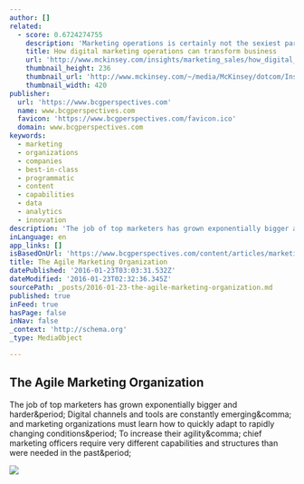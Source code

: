 ```yaml
---
author: []
related:
  - score: 0.6724274755
    description: 'Marketing operations is certainly not the sexiest part of marketing, but it is becoming the most important one. With businesses unable to keep pace with evolving consumer behavior and the marketing landscape, the pressure is on to put marketing operations-skilled people, efficient processes, and supportive technology-in a position to enable brands to not just connect with customers but also shape their interactions.'
    title: How digital marketing operations can transform business
    url: 'http://www.mckinsey.com/insights/marketing_sales/how_digital_marketing_operations_can_transform_business'
    thumbnail_height: 236
    thumbnail_url: 'http://www.mckinsey.com/~/media/McKinsey/dotcom/Insights/Marketing%20Sales/How%20digital%20marketing%20operations%20can%20transform%20business/Digital_marketing_1536x1536_Thumbnail_2x.ashx'
    thumbnail_width: 420
publisher:
  url: 'https://www.bcgperspectives.com'
  name: www.bcgperspectives.com
  favicon: 'https://www.bcgperspectives.com/favicon.ico'
  domain: www.bcgperspectives.com
keywords:
  - marketing
  - organizations
  - companies
  - best-in-class
  - programmatic
  - content
  - capabilities
  - data
  - analytics
  - innovation
description: 'The job of top marketers has grown exponentially bigger and harder. Digital channels and tools are constantly emerging, and marketing organizations must learn how to quickly adapt to rapidly changing conditions. To increase their agility, chief marketing officers require very different capabilities and structures than were needed in the past.'
inLanguage: en
app_links: []
isBasedOnUrl: 'https://www.bcgperspectives.com/content/articles/marketing-brand-strategy-agile-marketing-organization/?utm_content=buffer1dd13&utm_medium=social&utm_source=facebook.com&utm_campaign=buffer'
title: The Agile Marketing Organization
datePublished: '2016-01-23T03:03:31.532Z'
dateModified: '2016-01-23T02:32:36.345Z'
sourcePath: _posts/2016-01-23-the-agile-marketing-organization.md
published: true
inFeed: true
hasPage: false
inNav: false
_context: 'http://schema.org'
_type: MediaObject

---
```

<article style=""><h1>The Agile Marketing Organization</h1><p>The job of top marketers has grown exponentially bigger and harder&amp;period; Digital channels and tools are constantly emerging&amp;comma; and marketing organizations must learn how to quickly adapt to rapidly changing conditions&amp;period; To increase their agility&amp;comma; chief marketing officers require very different capabilities and structures than were needed in the past&amp;period;</p><img src="https://www.bcgperspectives.com/Images/Agile_Marketing_Organization_640x640_tcm80-196159.jpg" /></article>
